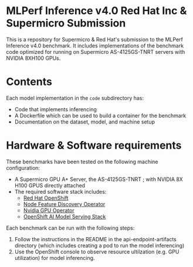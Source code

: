 # MLPerf Inference v4.0 Red Hat Inc & Supermicro Submission


This is a repository for Supermicro & Red Hat's submission to the MLPerf Inference v4.0 benchmark.  It
includes implementations of the benchmark code optimized for running on Supermicro AS-4125GS-TNRT servers with NVIDIA 8XH100 GPUs.  

# Contents

Each model implementation in the `code` subdirectory has:
 
* Code that implements inferencing  
* A Dockerfile which can be used to build a container for the benchmark
* Documentation on the dataset, model, and machine setup

# Hardware & Software requirements

These benchmarks have been tested on the following machine configuration:

* A Supermicro GPU A+ Server, the AS-4125GS-TNRT ; with NVIDIA 8X H100 GPUS directly attached 
* The required software stack includes:
    - [Red Hat OpenShift](https://access.redhat.com/documentation/en-us/openshift_container_platform/4.14/html/installing/index)
    - [Node Feature Discovery Operator](https://docs.nvidia.com/launchpad/infrastructure/openshift-it/latest/openshift-it-step-01.html)
    - [Nvidia GPU Operator](https://docs.nvidia.com/launchpad/infrastructure/openshift-it/latest/openshift-it-step-03.html)
    - [OpenShift AI Model Serving Stack](https://access.redhat.com/documentation/en-us/red_hat_openshift_ai_self-managed/2.5/html/working_on_data_science_projects/serving-large-language-models_serving-large-language-models)

Each benchmark can be run with the following steps:

1. Follow the instructions in the README in the api-endpoint-artifacts directory (which includes creating a pod to run the model inferencing)
2. Use the OpenShift console to observe resource ultilzation (e.g. GPU utilization) for model inferencing.
